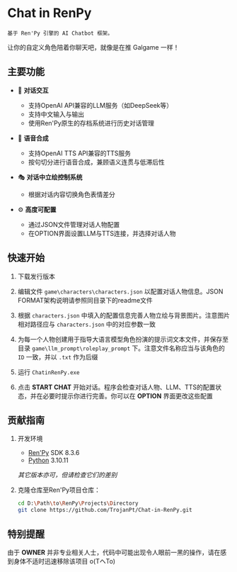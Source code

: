 # Chat in RenPy 

    基于 Ren'Py 引擎的 AI Chatbot 框架。

让你的自定义角色陪着你聊天吧，就像是在推 Galgame 一样！


## 主要功能

- 💬 **对话交互**
  - 支持OpenAI API兼容的LLM服务（如DeepSeek等）
  - 支持中文输入与输出
  - 使用Ren'Py原生的存档系统进行历史对话管理

- 📢 **语音合成**
  - 支持OpenAI TTS API兼容的TTS服务
  - 按句切分进行语音合成，兼顾语义连贯与低滞后性

- 🎭 **对话中立绘控制系统**
  - 根据对话内容切换角色表情差分

- ⚙️ **高度可配置**
  - 通过JSON文件管理对话人物配置
  - 在OPTION界面设置LLM与TTS连接，并选择对话人物

## 快速开始
1. 下载发行版本
   
2. 编辑文件 `game\characters\characters.json` 以配置对话人物信息。JSON FORMAT架构说明请参照同目录下的readme文件
   
3. 根据 `characters.json` 中填入的配置信息完善人物立绘与背景图片。注意图片相对路径应与 `characters.json` 中的对应参数一致
   
4. 为每一个人物创建用于指导大语言模型角色扮演的提示词文本文件，并保存至目录 `game\llm_prompt\roleplay_prompt` 下。注意文件名称应当与该角色的 `ID` 一致，并以 `.txt` 作为后缀
   
5. 运行 `ChatinRenPy.exe`
   
6. 点击 **START CHAT** 开始对话。程序会检查对话人物、LLM、TTS的配置状态，并在必要时提示你进行完善。你可以在 **OPTION** 界面更改这些配置

## 贡献指南

1. 开发环境

   - [Ren'Py](https://www.renpy.org/) SDK 8.3.6
   - [Python](https://www.python.org/) 3.10.11

    *其它版本亦可，但请检查它们的差别*

2. 克隆仓库至Ren'Py项目仓库：
   ```bash
   cd D:\Path\to\RenPy\Projects\Directory
   git clone https://github.com/TrojanPt/Chat-in-RenPy.git
   ```


## 特别提醒
  由于 **OWNER** 并非专业相关人士，代码中可能出现令人眼前一黑的操作，请在感到身体不适时迅速移除该项目 o(TヘTo) 
